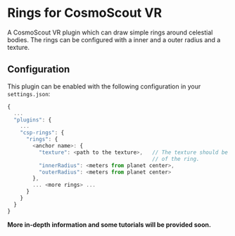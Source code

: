 # Rings for CosmoScout VR

A CosmoScout VR plugin which can draw simple rings around celestial bodies. The rings can be configured with a inner and a outer radius and a texture.

## Configuration

This plugin can be enabled with the following configuration in your `settings.json`:

```javascript
{
  ...
  "plugins": {
    ...
    "csp-rings": {
      "rings": {
        <anchor name>: {
          "texture": <path to the texture>,   // The texture should be a cross section
                                              // of the ring.
          "innerRadius": <meters from planet center>,
          "outerRadius": <meters from planet center>
        },
        ... <more rings> ...
      }
    }
  }
}
```

**More in-depth information and some tutorials will be provided soon.**
